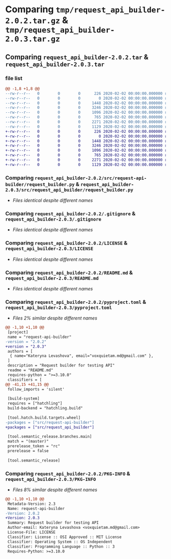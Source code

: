 # Comparing `tmp/request_api_builder-2.0.2.tar.gz` & `tmp/request_api_builder-2.0.3.tar.gz`

## Comparing `request_api_builder-2.0.2.tar` & `request_api_builder-2.0.3.tar`

### file list

```diff
@@ -1,8 +1,8 @@
--rw-r--r--   0        0        0      226 2020-02-02 00:00:00.000000 request_api_builder-2.0.2/setup.py
--rw-r--r--   0        0        0        0 2020-02-02 00:00:00.000000 request_api_builder-2.0.2/src/request-api-builder/__init__.py
--rw-r--r--   0        0        0     1448 2020-02-02 00:00:00.000000 request_api_builder-2.0.2/src/request-api-builder/request_builder.py
--rw-r--r--   0        0        0     3246 2020-02-02 00:00:00.000000 request_api_builder-2.0.2/.gitignore
--rw-r--r--   0        0        0     1096 2020-02-02 00:00:00.000000 request_api_builder-2.0.2/LICENSE
--rw-r--r--   0        0        0      765 2020-02-02 00:00:00.000000 request_api_builder-2.0.2/README.md
--rw-r--r--   0        0        0     2271 2020-02-02 00:00:00.000000 request_api_builder-2.0.2/pyproject.toml
--rw-r--r--   0        0        0     1129 2020-02-02 00:00:00.000000 request_api_builder-2.0.2/PKG-INFO
+-rw-r--r--   0        0        0      226 2020-02-02 00:00:00.000000 request_api_builder-2.0.3/setup.py
+-rw-r--r--   0        0        0        0 2020-02-02 00:00:00.000000 request_api_builder-2.0.3/src/request_api_builder/__init__.py
+-rw-r--r--   0        0        0     1448 2020-02-02 00:00:00.000000 request_api_builder-2.0.3/src/request_api_builder/request_builder.py
+-rw-r--r--   0        0        0     3246 2020-02-02 00:00:00.000000 request_api_builder-2.0.3/.gitignore
+-rw-r--r--   0        0        0     1096 2020-02-02 00:00:00.000000 request_api_builder-2.0.3/LICENSE
+-rw-r--r--   0        0        0      765 2020-02-02 00:00:00.000000 request_api_builder-2.0.3/README.md
+-rw-r--r--   0        0        0     2271 2020-02-02 00:00:00.000000 request_api_builder-2.0.3/pyproject.toml
+-rw-r--r--   0        0        0     1129 2020-02-02 00:00:00.000000 request_api_builder-2.0.3/PKG-INFO
```

### Comparing `request_api_builder-2.0.2/src/request-api-builder/request_builder.py` & `request_api_builder-2.0.3/src/request_api_builder/request_builder.py`

 * *Files identical despite different names*

### Comparing `request_api_builder-2.0.2/.gitignore` & `request_api_builder-2.0.3/.gitignore`

 * *Files identical despite different names*

### Comparing `request_api_builder-2.0.2/LICENSE` & `request_api_builder-2.0.3/LICENSE`

 * *Files identical despite different names*

### Comparing `request_api_builder-2.0.2/README.md` & `request_api_builder-2.0.3/README.md`

 * *Files identical despite different names*

### Comparing `request_api_builder-2.0.2/pyproject.toml` & `request_api_builder-2.0.3/pyproject.toml`

 * *Files 2% similar despite different names*

```diff
@@ -1,10 +1,10 @@
 [project]
 name = "request-api-builder"
-version = "2.0.2"
+version = "2.0.3"
 authors = [
  { name="Kateryna Levashova", email="voxquietam.md@gmail.com" },
 ]
 description = "Request builder for testing API"
 readme = "README.md"
 requires-python = ">=3.10.0"
 classifiers = [
@@ -41,15 +41,15 @@
 follow_imports = 'silent'
 
 [build-system]
 requires = ["hatchling"]
 build-backend = "hatchling.build"
 
 [tool.hatch.build.targets.wheel]
-packages = ["src/request-api-builder"]
+packages = ["src/request_api_builder"]
 
 [tool.semantic_release.branches.main]
 match = "(master)"
 prerelease_token = "rc"
 prerelease = false
 
 [tool.semantic_release]
```

### Comparing `request_api_builder-2.0.2/PKG-INFO` & `request_api_builder-2.0.3/PKG-INFO`

 * *Files 8% similar despite different names*

```diff
@@ -1,10 +1,10 @@
 Metadata-Version: 2.3
 Name: request-api-builder
-Version: 2.0.2
+Version: 2.0.3
 Summary: Request builder for testing API
 Author-email: Kateryna Levashova <voxquietam.md@gmail.com>
 License-File: LICENSE
 Classifier: License :: OSI Approved :: MIT License
 Classifier: Operating System :: OS Independent
 Classifier: Programming Language :: Python :: 3
 Requires-Python: >=3.10.0
```

